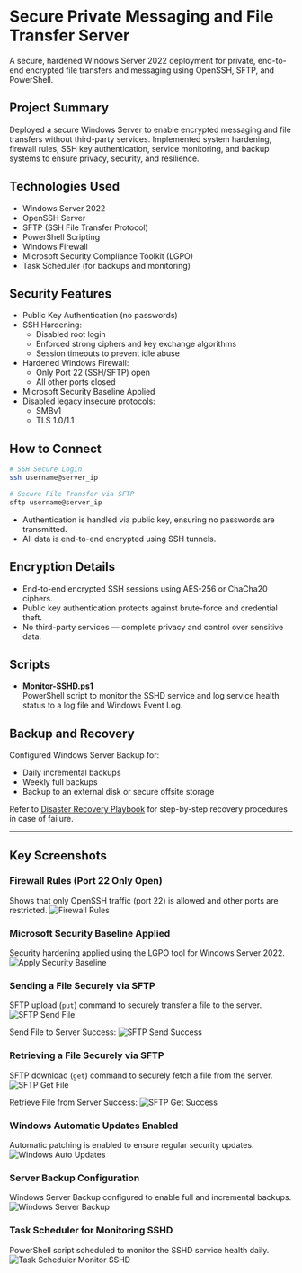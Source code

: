 # Secure Private Messaging and File Transfer Server

A secure, hardened Windows Server 2022 deployment for private, end-to-end encrypted file transfers and messaging using OpenSSH, SFTP, and PowerShell.

## Project Summary
Deployed a secure Windows Server to enable encrypted messaging and file transfers without third-party services. Implemented system hardening, firewall rules, SSH key authentication, service monitoring, and backup systems to ensure privacy, security, and resilience.

## Technologies Used
- Windows Server 2022
- OpenSSH Server
- SFTP (SSH File Transfer Protocol)
- PowerShell Scripting
- Windows Firewall
- Microsoft Security Compliance Toolkit (LGPO)
- Task Scheduler (for backups and monitoring)

## Security Features
- Public Key Authentication (no passwords)
- SSH Hardening:
  - Disabled root login
  - Enforced strong ciphers and key exchange algorithms
  - Session timeouts to prevent idle abuse
- Hardened Windows Firewall:
  - Only Port 22 (SSH/SFTP) open
  - All other ports closed
- Microsoft Security Baseline Applied
- Disabled legacy insecure protocols:
  - SMBv1
  - TLS 1.0/1.1

## How to Connect
```bash
# SSH Secure Login
ssh username@server_ip

# Secure File Transfer via SFTP
sftp username@server_ip
```
- Authentication is handled via public key, ensuring no passwords are transmitted.
- All data is end-to-end encrypted using SSH tunnels.

## Encryption Details
- End-to-end encrypted SSH sessions using AES-256 or ChaCha20 ciphers.
- Public key authentication protects against brute-force and credential theft.
- No third-party services — complete privacy and control over sensitive data.

## Scripts
- **Monitor-SSHD.ps1**  
  PowerShell script to monitor the SSHD service and log service health status to a log file and Windows Event Log.

## Backup and Recovery
Configured Windows Server Backup for:
- Daily incremental backups
- Weekly full backups
- Backup to an external disk or secure offsite storage

Refer to [Disaster Recovery Playbook](/Disaster_Recovery_Playbook.md) for step-by-step recovery procedures in case of failure.

---

## Key Screenshots

### Firewall Rules (Port 22 Only Open)
Shows that only OpenSSH traffic (port 22) is allowed and other ports are restricted.
![Firewall Rules](firewall_rules.png)

### Microsoft Security Baseline Applied
Security hardening applied using the LGPO tool for Windows Server 2022.
![Apply Security Baseline](lpgo-apply-security-baseline.png)

### Sending a File Securely via SFTP
SFTP upload (`put`) command to securely transfer a file to the server.
![SFTP Send File](sftp_send_file_to_server.png)

Send File to Server Success:
![SFTP Send Success](sftp_send_file_to_server_success.png)

### Retrieving a File Securely via SFTP
SFTP download (`get`) command to securely fetch a file from the server.
![SFTP Get File](sftp_get_file_from_server.png)

Retrieve File from Server Success:
![SFTP Get Success](sftp_get_file_from_server_success.png)

### Windows Automatic Updates Enabled
Automatic patching is enabled to ensure regular security updates.
![Windows Auto Updates](windows-auto-patching-update.png)

### Server Backup Configuration
Windows Server Backup configured to enable full and incremental backups.
![Windows Server Backup](windows_server_backup.png)

### Task Scheduler for Monitoring SSHD
PowerShell script scheduled to monitor the SSHD service health daily.
![Task Scheduler Monitor SSHD](task-scheduler-monitor-sshd.png)


